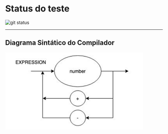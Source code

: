 # Status do teste

![git status](http://3.129.230.99/svg/AntonioFuziy/logica-computacao/)

___

## Diagrama Sintático do Compilador

![Diagrama Sintatico](https://github.com/AntonioFuziy/logica-computacao/blob/main/diagrama_sintatico.png?raw=true)